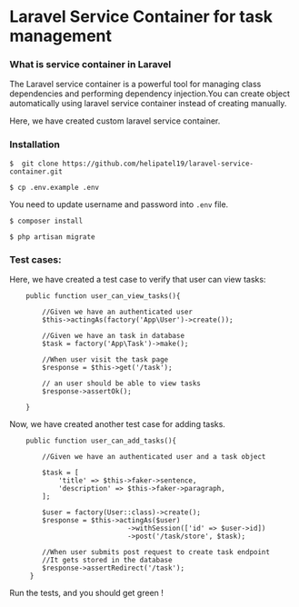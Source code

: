 # Laravel Service Container for task management

### What is service container in Laravel

The Laravel service container is a powerful tool for managing class dependencies and performing dependency injection.You can create object automatically using laravel service container instead of creating manually.

Here, we have created custom laravel service container.

### Installation

    $  git clone https://github.com/helipatel19/laravel-service-container.git

    $ cp .env.example .env
    
You need to update username and password into `.env` file.
    
    $ composer install
    
    $ php artisan migrate
    
### Test cases:

Here, we have created a test case to verify that user can view tasks:

        public function user_can_view_tasks(){
        
            //Given we have an authenticated user        
            $this->actingAs(factory('App\User')->create());
                    
            //Given we have an task in database
            $task = factory('App\Task')->make();
            
            //When user visit the task page
            $response = $this->get('/task'); 
            
            // an user should be able to view tasks
            $response->assertOk();
            
        }
    
Now, we have created another test case for adding tasks.

        public function user_can_add_tasks(){
            
            //Given we have an authenticated user and a task object
            
            $task = [
                'title' => $this->faker->sentence,
                'description' => $this->faker->paragraph,
            ];
            
            $user = factory(User::class)->create();
            $response = $this->actingAs($user)
                                 ->withSession(['id' => $user->id])
                                 ->post('/task/store', $task);
            
            //When user submits post request to create task endpoint
            //It gets stored in the database
            $response->assertRedirect('/task');
         }

Run the tests, and you should get green !
